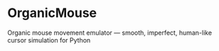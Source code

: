# OrganicMouse
Organic mouse movement emulator — smooth, imperfect, human-like cursor simulation for Python
